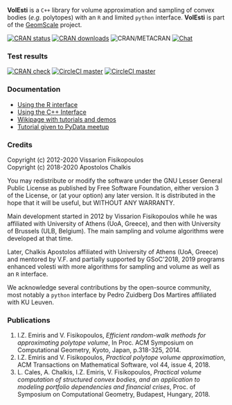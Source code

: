 **VolEsti** is a `C++` library for volume approximation and sampling of convex bodies (*e.g.* polytopes) with an `R` and limited `python` interface. **VolEsti** is part of the [GeomScale](https://geomscale.github.io) project.

[![CRAN status](https://www.r-pkg.org/badges/version/volesti)](https://cran.r-project.org/package=volesti)
[![CRAN downloads](https://cranlogs.r-pkg.org/badges/volesti)](https://cran.r-project.org/package=volesti)
![CRAN/METACRAN](https://img.shields.io/cran/l/volesti)
[![Chat](https://badges.gitter.im/boostorg/geometry.png)](https://gitter.im/GeomScale/community?utm_source=share-link&utm_medium=link&utm_campaign=share-link)

### Test results

[![CRAN check](https://cranchecks.info/badges/worst/volesti)](https://cran.r-project.org/web/checks/check_results_volesti.html)
[![CircleCI master](https://circleci.com/gh/GeomScale/volume_approximation/tree/master.svg?style=shield)](https://circleci.com/gh/GeomScale/volume_approximation/tree/master)
[![CircleCI master](https://circleci.com/gh/GeomScale/volume_approximation/tree/develop.svg?style=shield)](https://circleci.com/gh/GeomScale/volume_approximation/tree/develop)

###  Documentation

* [Using the R interface](doc/r_interface.md)
* [Using the C++ Interface](doc/cpp_interface.md)
* [Wikipage with tutorials and demos](https://github.com/GeomScale/volume_approximation/wiki)
* [Tutorial given to PyData meetup](https://vissarion.github.io/tutorials/volesti_tutorial_pydata.html)

### Credits

Copyright (c) 2012-2020 Vissarion Fisikopoulos  
Copyright (c) 2018-2020 Apostolos Chalkis  

You may redistribute or modify the software under the GNU Lesser General Public License as published by Free Software Foundation, either version 3 of the License, or (at your option) any later version. It is distributed in the hope that it will be useful, but WITHOUT ANY WARRANTY.  

Main development started in 2012 by Vissarion Fisikopoulos while he was affiliated with University of Athens (UoA, Greece), and then with University of Brussels (ULB, Belgium). The main sampling and volume algorithms were developed at that time. 

Later, Chalkis Apostolos affiliated with University of Athens (UoA, Greece) and mentored by V.F. and partially supported by GSoC'2018, 2019 programs enhanced volesti with more algorithms for sampling and volume as well as an `R` interface.       

We acknowledge several contributions by the open-source community, most notably a `python` interface by Pedro Zuidberg Dos Martires affiliated with KU Leuven.

### Publications

1. I.Z. Emiris and V. Fisikopoulos, *Efficient random-walk methods for approximating polytope volume*, In Proc. ACM Symposium on Computational Geometry, Kyoto, Japan, p.318-325, 2014.  
2. I.Z. Emiris and V. Fisikopoulos, *Practical polytope volume approximation*, ACM Transactions on Mathematical Software, vol 44, issue 4, 2018.
3. L. Cales, A. Chalkis, I.Z. Emiris, V. Fisikopoulos, *Practical volume computation of structured convex bodies, and an application to modeling portfolio dependencies and financial crises*, Proc. of Symposium on Computational Geometry, Budapest, Hungary, 2018.  

